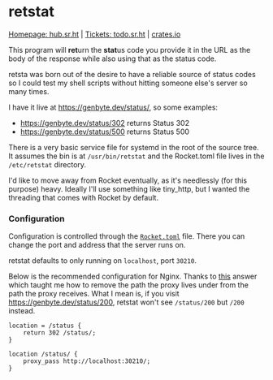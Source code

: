 # retstat
[Homepage: hub.sr.ht][hub] |  [Tickets: todo.sr.ht][todo] | [crates.io][crates]

[hub]: https://sr.ht/~genbyte/retstat/
[todo]: https://todo.sr.ht/~genbyte/retstat
[crates]: https://crates.io/crates/retstat

This program will **ret**urn the **stat**us code you provide it in the URL as
the body of the response while also using that as the status code.

retsta was born out of the desire to have a reliable source of status codes so I
could test my shell scripts without hitting someone else's server so many times.

I have it live at <https://genbyte.dev/status/>, so some examples:

- <https://genbyte.dev/status/302> returns Status 302
- <https://genbyte.dev/status/500> returns Status 500

There is a very basic service file for systemd in the root of the source tree.
It assumes the bin is at `/usr/bin/retstat` and the Rocket.toml file lives in the
`/etc/retstat` directory.

I'd like to move away from Rocket eventually, as it's needlessly (for this
purpose) heavy. Ideally I'll use something like tiny_http, but I wanted the
threading that comes with Rocket by default.

### Configuration
Configuration is controlled through the [`Rocket.toml`](Rocket.toml) file. There
you can change the port and address that the server runs on.

retstat defaults to only running on `localhost`, port `30210`.

Below is the recommended configuration for Nginx.
Thanks to [this][so] answer which taught me how to remove the path the proxy
lives under from the path the proxy receives. What I mean is, if you visit
<https://genbyte.dev/status/200>, retstat won't see `/status/200` but `/200`
instead.

[so]: https://serverfault.com/a/562850/524425

```nginx
location = /status {
	return 302 /status/;
}

location /status/ {
	proxy_pass http://localhost:30210/;
}
```
